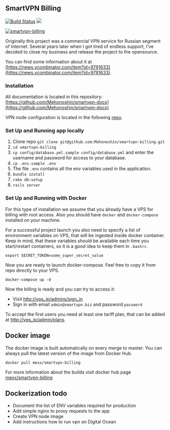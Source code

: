 ## SmartVPN Billing

[![Build Status](https://travis-ci.org/Mehonoshin/smartvpn-billing.svg?branch=master)](https://travis-ci.org/Mehonoshin/smartvpn-billing)
[![](https://images.microbadger.com/badges/image/mexx/smartvpn-billing.svg)](https://microbadger.com/images/mexx/smartvpn-billing "Get your own image badge on microbadger.com")

<a href="https://imgbb.com/"><img src="https://image.ibb.co/gEVXM9/Screen-Shot-2018-10-14-at-18-34-17.png" alt="smartvpn-billing" border="0"></a>

Originally this project was a commercial VPN service for Russian segment of Internet.
Several years later when I got tired of endless support, I've decided to close my business and release the project to the opensource.

You can find some information about it at [https://news.ycombinator.com/item?id=9791633](https://news.ycombinator.com/item?id=9791633).

### Installation

All documentation is located in this repository: [https://github.com/Mehonoshin/smartvpn-docs](https://github.com/Mehonoshin/smartvpn-docs)

VPN node configuration is located in the following [repo](https://github.com/Mehonoshin/smartvpn-node).

### Set Up and Running app locally

1. Clone repo `git clone git@github.com:Mehonoshin/smartvpn-billing.git`
2. `cd smartvpn-billing`
3. `cp config/database.yml.sample config/database.yml` and enter the username and password for access to your database.
4. `cp .env.sample .env`
5. The file `.env` contains all the env variables used in the application.
6. `bundle install`
7. `rake db:setup`
8. `rails server`

### Set Up and Running with Docker

For this type of installation we assume that you already have a VPS for billing with root access.
Also you should have `docker` and `docker-compose` installed on your machine.

For a successful project launch you also need to specify a list of environment variables on VPS, that will be ingested inside docker container.
Keep in mind, that these variables should be available each time you start/restart containers, so it is a good idea to keep them in `.bashrc`.

```
export SECRET_TOKEN=some_super_secret_value
```

Now you are ready to launch docker-compose. Feel free to copy it from repo directly to your VPS.

`docker-compose up -d`

Now the billing is ready and you can try to access it:

* Visit [http://vps_ip/admins/sign_in](http://vps_ip/admins/sign_in)
* Sign in with email `admin@smartvpn.biz` and password `password`

To accept the first users you need at least one tariff plan, that can be added at [http://vps_ip/admin/plans](http://vps_ip/admin/plans).

## Docker image

The docker image is built automatically on every merge to master. You can always pull the latest version of the image from Docker Hub.

```
docker pull mexx/smartvpn-billing
```

For more information about the builds visit docker hub page [mexx/smartvpn-billing](https://hub.docker.com/r/mexx/smartvpn-billing)


## Dockerization todo

* Document the list of ENV variables required for production
* Add simple nginx to proxy requests to the app
* Create VPN node image
* Add instructions how to run vpn on Digital Ocean
